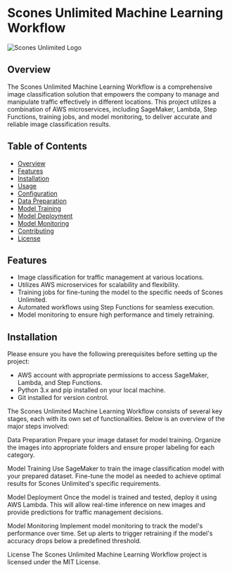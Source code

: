 # Scones Unlimited Machine Learning Workflow

![Scones Unlimited Logo](https://example.com/scones_unlimited_logo.png) <!-- Replace with the actual logo URL -->

## Overview

The Scones Unlimited Machine Learning Workflow is a comprehensive image classification solution that empowers the company to manage and manipulate traffic effectively in different locations. This project utilizes a combination of AWS microservices, including SageMaker, Lambda, Step Functions, training jobs, and model monitoring, to deliver accurate and reliable image classification results.

## Table of Contents

- [Overview](#overview)
- [Features](#features)
- [Installation](#installation)
- [Usage](#usage)
- [Configuration](#configuration)
- [Data Preparation](#data-preparation)
- [Model Training](#model-training)
- [Model Deployment](#model-deployment)
- [Model Monitoring](#model-monitoring)
- [Contributing](#contributing)
- [License](#license)

## Features

- Image classification for traffic management at various locations.
- Utilizes AWS microservices for scalability and flexibility.
- Training jobs for fine-tuning the model to the specific needs of Scones Unlimited.
- Automated workflows using Step Functions for seamless execution.
- Model monitoring to ensure high performance and timely retraining.

## Installation

Please ensure you have the following prerequisites before setting up the project:

- AWS account with appropriate permissions to access SageMaker, Lambda, and Step Functions.
- Python 3.x and pip installed on your local machine.
- Git installed for version control.

The Scones Unlimited Machine Learning Workflow consists of several key stages, each with its own set of functionalities. Below is an overview of the major steps involved:

Data Preparation
Prepare your image dataset for model training. Organize the images into appropriate folders and ensure proper labeling for each category.

Model Training
Use SageMaker to train the image classification model with your prepared dataset. Fine-tune the model as needed to achieve optimal results for Scones Unlimited's specific requirements.

Model Deployment
Once the model is trained and tested, deploy it using AWS Lambda. This will allow real-time inference on new images and provide predictions for traffic management decisions.

Model Monitoring
Implement model monitoring to track the model's performance over time. Set up alerts to trigger retraining if the model's accuracy drops below a predefined threshold.

License
The Scones Unlimited Machine Learning Workflow project is licensed under the MIT License.
